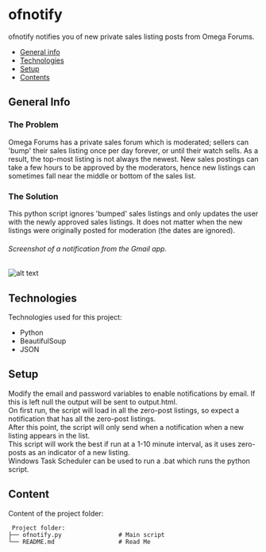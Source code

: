 # ofnotify
ofnotify notifies you of new private sales listing posts from Omega Forums. 

* [General info](#general-info)
* [Technologies](#technologies)
* [Setup](#setup)
* [Contents](#content)

## General Info
### The Problem
Omega Forums has a private sales forum which is moderated; sellers can 'bump' their sales listing once per day forever, 
or until their watch sells. As a result, the top-most listing is not always the newest. New sales postings can take a few hours to
be approved by the moderators, hence new listings can sometimes fall near the middle or bottom of the sales list. 

### The Solution
This python script ignores 'bumped' sales listings and only updates the user with the newly approved sales listings. It does not 
matter when the new listings were originally posted for moderation (the dates are ignored).

###### Screenshot of a notification from the Gmail app.
![alt text](https://i.imgur.com/6ZE6z89.jpg)

## Technologies
Technologies used for this project:
* Python
* BeautifulSoup
* JSON

## Setup
Modify the email and password variables to enable notifications by email. If this is left null the output will be sent to output.html.      
On first run, the script will load in all the zero-post listings, so expect a notification that has all the zero-post listings.      
After this point, the script will only send when a notification when a new listing appears in the list.     
This script will work the best if run at a 1-10 minute interval, as it uses zero-posts as an indicator of a new listing.      
Windows Task Scheduler can be used to run a .bat which runs the python script.

## Content
Content of the project folder:

```
 Project folder:
├── ofnotify.py                # Main script
└── README.md                  # Read Me
